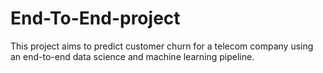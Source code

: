 # End-To-End-project
 This project aims to predict customer churn for a telecom company using an end-to-end data science and machine learning pipeline. 
